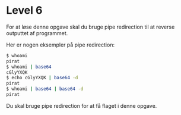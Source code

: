 # Level 6

For at løse denne opgave skal du bruge pipe redirection til at reverse outputtet af programmet.

Her er nogen eksempler på pipe redirection:

```sh
$ whoami
pirat
$ whoami | base64
cGlyYXQK
$ echo cGlyYXQK | base64 -d
pirat
$ whoami | base64 | base64 -d
pirat
```

Du skal bruge pipe redirection for at få flaget i denne opgave.
